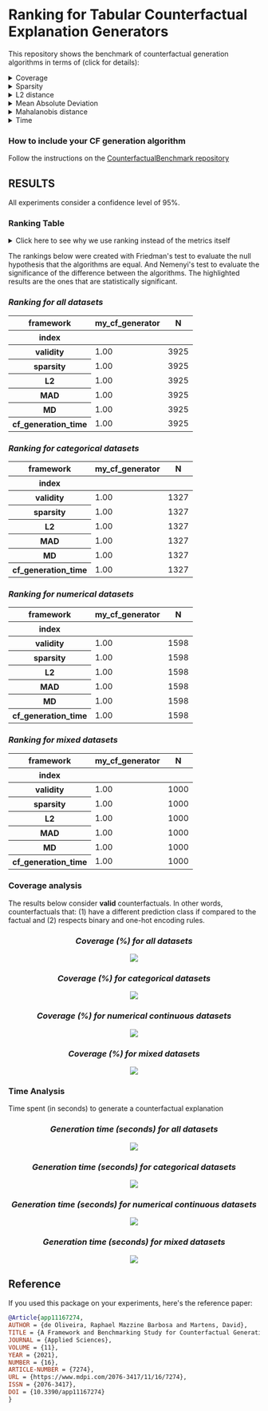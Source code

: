 # Ranking for Tabular Counterfactual Explanation Generators

This repository shows the benchmark of counterfactual generation algorithms in terms of (click for details):

<details>
  <summary>Coverage</summary>

    how many factuals are converted to counterfactuals?

</details>

<details>
  <summary>Sparsity</summary>

    how many features are unchanged?

</details>

<details>
  <summary>L2 distance</summary>

    how far are the counterfactuals from the factual data?

</details>

<details>
  <summary>Mean Absolute Deviation</summary>

    how different are the counterfactuals from the factual data considering feature variations?

</details>

<details>
  <summary>Mahalanobis distance</summary>

    how different are the counterfactuals from the factual data considering the data distribution?

</details>

<details>
  <summary>Time</summary>

    how long does it take to generate a counterfactual?

</details>

### How to include your CF generation algorithm
Follow the instructions on the [CounterfactualBenchmark repository](https://github.com/ADMAntwerp/CounterfactualBenchmark)

## RESULTS

All experiments consider a confidence level of 95%.

### Ranking Table
<details>
  <summary>Click here to see why we use ranking instead of the metrics itself</summary>

Most metrics cannot be directly compared as each algorithm has a different coverage. For example, if one algorithm 
only creates a single counterfactual and has a sparsity of 90%, we cannot say it is better than another algorithm 
that creates 1 000 counterfactuals and with sparsity of 88%. Therefore, the ranking consider these cases, giving a
better picture of the algorithms' performance.

</details>

The rankings below were created with Friedman's test to evaluate the null hypothesis that the algorithms are equal.
And Nemenyi's test to evaluate the significance of the difference between the algorithms.
The highlighted results are the ones that are statistically significant.

<div style="font-style: italic;" markdown="1">

### Ranking for all datasets

</div>



<table id="T_5ff16">
  <thead>
    <tr>
      <th class="index_name level0" >framework</th>
      <th id="T_5ff16_level0_col0" class="col_heading level0 col0" >my_cf_generator</th>
      <th id="T_5ff16_level0_col1" class="col_heading level0 col1" >N</th>
    </tr>
    <tr>
      <th class="index_name level0" >index</th>
      <th class="blank col0" >&nbsp;</th>
      <th class="blank col1" >&nbsp;</th>
    </tr>
  </thead>
  <tbody>
    <tr>
      <th id="T_5ff16_level0_row0" class="row_heading level0 row0" >validity</th>
      <td id="T_5ff16_row0_col0" class="data row0 col0" >1.00</td>
      <td id="T_5ff16_row0_col1" class="data row0 col1" >3925</td>
    </tr>
    <tr>
      <th id="T_5ff16_level0_row1" class="row_heading level0 row1" >sparsity</th>
      <td id="T_5ff16_row1_col0" class="data row1 col0" >1.00</td>
      <td id="T_5ff16_row1_col1" class="data row1 col1" >3925</td>
    </tr>
    <tr>
      <th id="T_5ff16_level0_row2" class="row_heading level0 row2" >L2</th>
      <td id="T_5ff16_row2_col0" class="data row2 col0" >1.00</td>
      <td id="T_5ff16_row2_col1" class="data row2 col1" >3925</td>
    </tr>
    <tr>
      <th id="T_5ff16_level0_row3" class="row_heading level0 row3" >MAD</th>
      <td id="T_5ff16_row3_col0" class="data row3 col0" >1.00</td>
      <td id="T_5ff16_row3_col1" class="data row3 col1" >3925</td>
    </tr>
    <tr>
      <th id="T_5ff16_level0_row4" class="row_heading level0 row4" >MD</th>
      <td id="T_5ff16_row4_col0" class="data row4 col0" >1.00</td>
      <td id="T_5ff16_row4_col1" class="data row4 col1" >3925</td>
    </tr>
    <tr>
      <th id="T_5ff16_level0_row5" class="row_heading level0 row5" >cf_generation_time</th>
      <td id="T_5ff16_row5_col0" class="data row5 col0" >1.00</td>
      <td id="T_5ff16_row5_col1" class="data row5 col1" >3925</td>
    </tr>
  </tbody>
</table>


<div style="font-style: italic;" markdown="1">

### Ranking for categorical datasets

</div>



<table id="T_94876">
  <thead>
    <tr>
      <th class="index_name level0" >framework</th>
      <th id="T_94876_level0_col0" class="col_heading level0 col0" >my_cf_generator</th>
      <th id="T_94876_level0_col1" class="col_heading level0 col1" >N</th>
    </tr>
    <tr>
      <th class="index_name level0" >index</th>
      <th class="blank col0" >&nbsp;</th>
      <th class="blank col1" >&nbsp;</th>
    </tr>
  </thead>
  <tbody>
    <tr>
      <th id="T_94876_level0_row0" class="row_heading level0 row0" >validity</th>
      <td id="T_94876_row0_col0" class="data row0 col0" >1.00</td>
      <td id="T_94876_row0_col1" class="data row0 col1" >1327</td>
    </tr>
    <tr>
      <th id="T_94876_level0_row1" class="row_heading level0 row1" >sparsity</th>
      <td id="T_94876_row1_col0" class="data row1 col0" >1.00</td>
      <td id="T_94876_row1_col1" class="data row1 col1" >1327</td>
    </tr>
    <tr>
      <th id="T_94876_level0_row2" class="row_heading level0 row2" >L2</th>
      <td id="T_94876_row2_col0" class="data row2 col0" >1.00</td>
      <td id="T_94876_row2_col1" class="data row2 col1" >1327</td>
    </tr>
    <tr>
      <th id="T_94876_level0_row3" class="row_heading level0 row3" >MAD</th>
      <td id="T_94876_row3_col0" class="data row3 col0" >1.00</td>
      <td id="T_94876_row3_col1" class="data row3 col1" >1327</td>
    </tr>
    <tr>
      <th id="T_94876_level0_row4" class="row_heading level0 row4" >MD</th>
      <td id="T_94876_row4_col0" class="data row4 col0" >1.00</td>
      <td id="T_94876_row4_col1" class="data row4 col1" >1327</td>
    </tr>
    <tr>
      <th id="T_94876_level0_row5" class="row_heading level0 row5" >cf_generation_time</th>
      <td id="T_94876_row5_col0" class="data row5 col0" >1.00</td>
      <td id="T_94876_row5_col1" class="data row5 col1" >1327</td>
    </tr>
  </tbody>
</table>


<div style="font-style: italic;" markdown="1">

### Ranking for numerical datasets

</div>



<table id="T_0a71f">
  <thead>
    <tr>
      <th class="index_name level0" >framework</th>
      <th id="T_0a71f_level0_col0" class="col_heading level0 col0" >my_cf_generator</th>
      <th id="T_0a71f_level0_col1" class="col_heading level0 col1" >N</th>
    </tr>
    <tr>
      <th class="index_name level0" >index</th>
      <th class="blank col0" >&nbsp;</th>
      <th class="blank col1" >&nbsp;</th>
    </tr>
  </thead>
  <tbody>
    <tr>
      <th id="T_0a71f_level0_row0" class="row_heading level0 row0" >validity</th>
      <td id="T_0a71f_row0_col0" class="data row0 col0" >1.00</td>
      <td id="T_0a71f_row0_col1" class="data row0 col1" >1598</td>
    </tr>
    <tr>
      <th id="T_0a71f_level0_row1" class="row_heading level0 row1" >sparsity</th>
      <td id="T_0a71f_row1_col0" class="data row1 col0" >1.00</td>
      <td id="T_0a71f_row1_col1" class="data row1 col1" >1598</td>
    </tr>
    <tr>
      <th id="T_0a71f_level0_row2" class="row_heading level0 row2" >L2</th>
      <td id="T_0a71f_row2_col0" class="data row2 col0" >1.00</td>
      <td id="T_0a71f_row2_col1" class="data row2 col1" >1598</td>
    </tr>
    <tr>
      <th id="T_0a71f_level0_row3" class="row_heading level0 row3" >MAD</th>
      <td id="T_0a71f_row3_col0" class="data row3 col0" >1.00</td>
      <td id="T_0a71f_row3_col1" class="data row3 col1" >1598</td>
    </tr>
    <tr>
      <th id="T_0a71f_level0_row4" class="row_heading level0 row4" >MD</th>
      <td id="T_0a71f_row4_col0" class="data row4 col0" >1.00</td>
      <td id="T_0a71f_row4_col1" class="data row4 col1" >1598</td>
    </tr>
    <tr>
      <th id="T_0a71f_level0_row5" class="row_heading level0 row5" >cf_generation_time</th>
      <td id="T_0a71f_row5_col0" class="data row5 col0" >1.00</td>
      <td id="T_0a71f_row5_col1" class="data row5 col1" >1598</td>
    </tr>
  </tbody>
</table>


<div style="font-style: italic;" markdown="1">

### Ranking for mixed datasets

</div>



<table id="T_048ca">
  <thead>
    <tr>
      <th class="index_name level0" >framework</th>
      <th id="T_048ca_level0_col0" class="col_heading level0 col0" >my_cf_generator</th>
      <th id="T_048ca_level0_col1" class="col_heading level0 col1" >N</th>
    </tr>
    <tr>
      <th class="index_name level0" >index</th>
      <th class="blank col0" >&nbsp;</th>
      <th class="blank col1" >&nbsp;</th>
    </tr>
  </thead>
  <tbody>
    <tr>
      <th id="T_048ca_level0_row0" class="row_heading level0 row0" >validity</th>
      <td id="T_048ca_row0_col0" class="data row0 col0" >1.00</td>
      <td id="T_048ca_row0_col1" class="data row0 col1" >1000</td>
    </tr>
    <tr>
      <th id="T_048ca_level0_row1" class="row_heading level0 row1" >sparsity</th>
      <td id="T_048ca_row1_col0" class="data row1 col0" >1.00</td>
      <td id="T_048ca_row1_col1" class="data row1 col1" >1000</td>
    </tr>
    <tr>
      <th id="T_048ca_level0_row2" class="row_heading level0 row2" >L2</th>
      <td id="T_048ca_row2_col0" class="data row2 col0" >1.00</td>
      <td id="T_048ca_row2_col1" class="data row2 col1" >1000</td>
    </tr>
    <tr>
      <th id="T_048ca_level0_row3" class="row_heading level0 row3" >MAD</th>
      <td id="T_048ca_row3_col0" class="data row3 col0" >1.00</td>
      <td id="T_048ca_row3_col1" class="data row3 col1" >1000</td>
    </tr>
    <tr>
      <th id="T_048ca_level0_row4" class="row_heading level0 row4" >MD</th>
      <td id="T_048ca_row4_col0" class="data row4 col0" >1.00</td>
      <td id="T_048ca_row4_col1" class="data row4 col1" >1000</td>
    </tr>
    <tr>
      <th id="T_048ca_level0_row5" class="row_heading level0 row5" >cf_generation_time</th>
      <td id="T_048ca_row5_col0" class="data row5 col0" >1.00</td>
      <td id="T_048ca_row5_col1" class="data row5 col1" >1000</td>
    </tr>
  </tbody>
</table>



### Coverage analysis

The results below consider **valid** counterfactuals. In other words, counterfactuals that: (1) have a different prediction class if compared to the factual and (2) respects binary and one-hot encoding rules.

<div style="font-style: italic; text-align: center;" markdown="1">

### Coverage (%) for all datasets

</div>

<p align="center">
<img src="./charts/validity_chart_all.png">
</p>

<div style="font-style: italic; text-align: center;" markdown="1">

### Coverage (%) for categorical datasets

</div>

<p align="center">
<img src="./charts/validity_chart_cat.png">
</p>

<div style="font-style: italic; text-align: center;" markdown="1">

### Coverage (%) for numerical continuous datasets

</div>

<p align="center">
<img src="./charts/validity_chart_num.png">
</p>

<div style="font-style: italic; text-align: center;" markdown="1">

### Coverage (%) for mixed datasets

</div>

<p align="center">
<img src="./charts/validity_chart_mix.png">
</p>

### Time Analysis
Time spent (in seconds) to generate a counterfactual explanation

<div style="font-style: italic; text-align: center;" markdown="1">

### Generation time (seconds) for all datasets

</div>

<p align="center">
<img src="./charts/cf_generation_time_chart_all.png">
</p>

<div style="font-style: italic; text-align: center;" markdown="1">

### Generation time (seconds) for categorical datasets

</div>

<p align="center">
<img src="./charts/cf_generation_time_chart_cat.png">
</p>

<div style="font-style: italic; text-align: center;" markdown="1">

### Generation time (seconds) for numerical continuous datasets

</div>

<p align="center">
<img src="./charts/cf_generation_time_chart_num.png">
</p>

<div style="font-style: italic; text-align: center;" markdown="1">

### Generation time (seconds) for mixed datasets

</div>

<p align="center">
<img src="./charts/cf_generation_time_chart_mix.png">
</p>



## Reference
If you used this package on your experiments, here's the reference paper:
```bibtex
@Article{app11167274,
AUTHOR = {de Oliveira, Raphael Mazzine Barbosa and Martens, David},
TITLE = {A Framework and Benchmarking Study for Counterfactual Generating Methods on Tabular Data},
JOURNAL = {Applied Sciences},
VOLUME = {11},
YEAR = {2021},
NUMBER = {16},
ARTICLE-NUMBER = {7274},
URL = {https://www.mdpi.com/2076-3417/11/16/7274},
ISSN = {2076-3417},
DOI = {10.3390/app11167274}
}
```

